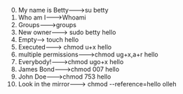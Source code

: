 0. My name is Betty--->su betty
1. Who am I--->Whoami
2. Groups--->groups
3. New owner---> sudo betty hello
4. Empty--> touch hello
5. Executed---> chmod u+x hello
6. multiple permissions--->chmod ug+x,a+r hello
7. Everybody!--->chmod ugo+x hello
8. James Bond--->chmod 007 hello
9. John Doe--->chmod 753 hello
10. Look in the mirror---> chmod --reference=hello olleh